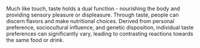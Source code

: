 
Much like touch, taste holds a dual function - nourishing the body and providing sensory pleasure or displeasure. Through taste, people can discern flavors and make nutritional choices. Derived from personal preference, sociocultural influence, and genetic disposition, individual taste preferences can significantly vary, leading to contrasting reactions towards the same food or drink.

